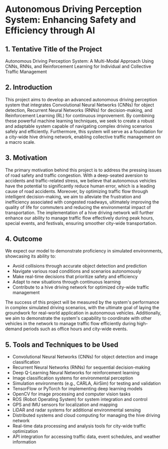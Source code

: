 # Autonomous Driving Perception System: Enhancing Safety and Efficiency through AI

## 1. Tentative Title of the Project
Autonomous Driving Perception System: A Multi-Modal Approach Using CNNs, RNNs, and Reinforcement Learning for Individual and Collective Traffic Management

## 2. Introduction
This project aims to develop an advanced autonomous driving perception system that integrates Convolutional Neural Networks (CNNs) for object detection, Recurrent Neural Networks (RNNs) for decision-making, and Reinforcement Learning (RL) for continuous improvement. By combining these powerful machine learning techniques, we seek to create a robust and adaptable system capable of navigating complex driving scenarios safely and efficiently. Furthermore, this system will serve as a foundation for a city-wide hive driving network, enabling collective traffic management on a macro scale.

## 3. Motivation
The primary motivation behind this project is to address the pressing issues of road safety and traffic congestion. With a deep-seated aversion to accidents and traffic-related stress, we believe that autonomous vehicles have the potential to significantly reduce human error, which is a leading cause of road accidents. Moreover, by optimizing traffic flow through intelligent decision-making, we aim to alleviate the frustration and inefficiency associated with congested roadways, ultimately improving the quality of life for commuters and reducing the environmental impact of transportation. The implementation of a hive driving network will further enhance our ability to manage traffic flow effectively during peak hours, special events, and festivals, ensuring smoother city-wide transportation.

## 4. Outcome
We expect our model to demonstrate proficiency in simulated environments, showcasing its ability to:
- Avoid collisions through accurate object detection and prediction
- Navigate various road conditions and scenarios autonomously
- Make real-time decisions that prioritize safety and efficiency
- Adapt to new situations through continuous learning
- Contribute to a hive driving network for optimized city-wide traffic management

The success of this project will be measured by the system's performance in complex simulated driving scenarios, with the ultimate goal of laying the groundwork for real-world application in autonomous vehicles. Additionally, we aim to demonstrate the system's capability to coordinate with other vehicles in the network to manage traffic flow efficiently during high-demand periods such as office hours and city-wide events.

## 5. Tools and Techniques to be Used
- Convolutional Neural Networks (CNNs) for object detection and image classification
- Recurrent Neural Networks (RNNs) for sequential decision-making
- Deep Q-Learning Neural Networks for reinforcement learning
- Image classification systems for environmental perception
- Simulation environments (e.g., CARLA, AirSim) for testing and validation
- TensorFlow or PyTorch for implementing deep learning models
- OpenCV for image processing and computer vision tasks
- ROS (Robot Operating System) for system integration and control
- GPS and IMU sensors for localization and mapping
- LiDAR and radar systems for additional environmental sensing
- Distributed systems and cloud computing for managing the hive driving network
- Real-time data processing and analysis tools for city-wide traffic optimization
- API integration for accessing traffic data, event schedules, and weather information
